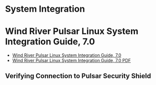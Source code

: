 # System Integration

# Wind River Pulsar Linux System Integration Guide, 7.0

- [Wind River Pulsar Linux System Integration Guide, 7.0](https://knowledge.windriver.com/en-us/000_Products/000/060/000/020/000_Wind_River_Pulsar_Linux_System_Integration_Guide,_7.0)
- [Wind River Pulsar Linux System Integration Guide, 7.0 PDF](https://knowledge.windriver.com/@api/deki/files/251915/wr_pulsar_linux_system_integration_guide_70.pdf)

## Verifying Connection to Pulsar Security Shield